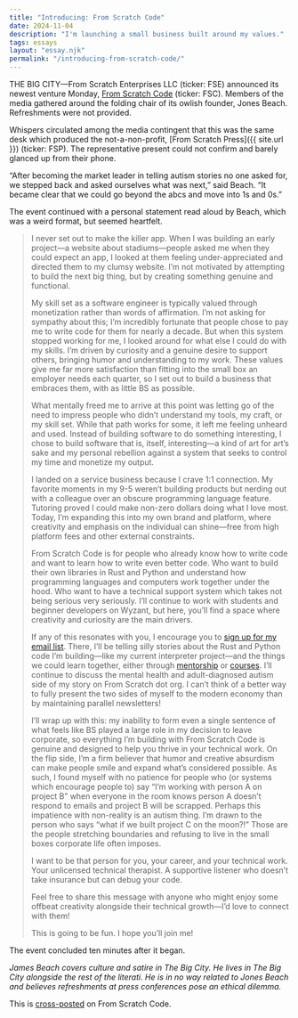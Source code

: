 ```yaml
---
title: "Introducing: From Scratch Code"
date: 2024-11-04
description: "I'm launching a small business built around my values."
tags: essays
layout: "essay.njk"
permalink: "/introducing-from-scratch-code/"
---
```


THE BIG CITY—From Scratch Enterprises LLC (ticker: FSE) announced its newest venture Monday, [From Scratch Code](https://fromscratchcode.com/) (ticker: FSC). Members of the media gathered around the folding chair of its owlish founder, Jones Beach. Refreshments were not provided.

Whispers circulated among the media contingent that this was the same desk which produced the not-a-non-profit, [From Scratch Press]({{ site.url }}) (ticker: FSP). The representative present could not confirm and barely glanced up from their phone.

“After becoming the market leader in telling autism stories no one asked for, we stepped back and asked ourselves what was next,” said Beach. “It became clear that we could go beyond the abcs and move into 1s and 0s.”

The event continued with a personal statement read aloud by Beach, which was a weird format, but seemed heartfelt.

> I never set out to make the killer app. When I was building an early project—a website about stadiums—people asked me when they could expect an app, I looked at them feeling under-appreciated and directed them to my clumsy website. I’m not motivated by attempting to build the next big thing, but by creating something genuine and functional.
> 
> My skill set as a software engineer is typically valued through monetization rather than words of affirmation. I’m not asking for sympathy about this; I’m incredibly fortunate that people chose to pay me to write code for them for nearly a decade. But when this system stopped working for me, I looked around for what else I could do with my skills. I’m driven by curiosity and a genuine desire to support others, bringing humor and understanding to my work. These values give me far more satisfaction than fitting into the small box an employer needs each quarter, so I set out to build a business that embraces them, with as little BS as possible.
> 
> What mentally freed me to arrive at this point was letting go of the need to impress people who didn’t understand my tools, my craft, or my skill set. While that path works for some, it left me feeling unheard and used. Instead of building software to do something interesting, I chose to build software that is, itself, interesting—a kind of art for art’s sake and my personal rebellion against a system that seeks to control my time and monetize my output.
> 
> I landed on a service business because I crave 1:1 connection. My favorite moments in my 9-5 weren’t building products but nerding out with a colleague over an obscure programming language feature. Tutoring proved I could make non-zero dollars doing what I love most. Today, I’m expanding this into my own brand and platform, where creativity and emphasis on the individual can shine—free from high platform fees and other external constraints.
> 
> From Scratch Code is for people who already know how to write code and want to learn how to write even better code. Who want to build their own libraries in Rust and Python and understand how programming languages and computers work together under the hood. Who want to have a technical support system which takes not being serious very seriously. I’ll continue to work with students and beginner developers on Wyzant, but here, you’ll find a space where creativity and curiosity are the main drivers.
> 
> If any of this resonates with you, I encourage you to [sign up for my email list](https://fromscratchcode.com/subscribe/). There, I’ll be telling silly stories about the Rust and Python code I’m building—like my current interpreter project—and the things we could learn together, either through [mentorship](https://fromscratchcode.com/mentorship/) or [courses](https://fromscratchcode.com/courses/). I’ll continue to discuss the mental health and adult-diagnosed autism side of my story on From Scratch dot org. I can’t think of a better way to fully present the two sides of myself to the modern economy than by maintaining parallel newsletters!
> 
> I’ll wrap up with this: my inability to form even a single sentence of what feels like BS played a large role in my decision to leave corporate, so everything I’m building with From Scratch Code is genuine and designed to help you thrive in your technical work. On the flip side, I’m a firm believer that humor and creative absurdism can make people smile and expand what’s considered possible. As such, I found myself with no patience for people who (or systems which encourage people to) say “I’m working with person A on project B” when everyone in the room knows person A doesn’t respond to emails and project B will be scrapped. Perhaps this impatience with non-reality is an autism thing. I’m drawn to the person who says “what if we built project C on the moon?!” Those are the people stretching boundaries and refusing to live in the small boxes corporate life often imposes.
> 
> I want to be that person for you, your career, and your technical work. Your unlicensed technical therapist. A supportive listener who doesn’t take insurance but can debug your code.
> 
> Feel free to share this message with anyone who might enjoy some offbeat creativity alongside their technical growth—I’d love to connect with them!
> 
> This is going to be fun. I hope you’ll join me!

The event concluded ten minutes after it began.

_James Beach covers culture and satire in The Big City. He lives in The Big City alongside the rest of the literati. He is in no way related to Jones Beach and believes refreshments at press conferences pose an ethical dilemma._

This is [cross-posted](https://fromscratchcode.com/blog/introducing-from-scratch-code) on From Scratch Code.
